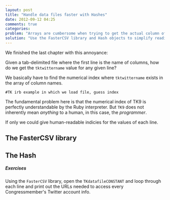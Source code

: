 ```yaml
---
layout: post
title: "Handle data files faster with Hashes"
date: 2012-09-12 04:25
comments: true
categories: 
problem: "Arrays are cumbersome when trying to get the actual column of a given line."
solution: "Use the FasterCSV library and Hash objects to simplify reading the datafile."
---
```


We finished the last chapter with this annoyance:

Given a tab-delimited file where the first line is the name of columns, how do we get the `tktwittername` value for any given line?

We basically have to find the numerical index where `tktwittername` exists in the array of column names.

```
#TK irb example in which we load file, guess index

```

The fundamental problem here is that the numerical index of TK9 is perfectly understandable by the Ruby interpreter. But `TK9` does not inherently mean *anything* to a human, in this case, the *programmer*.

If only we could give human-readable indicies for the values of each line.


## The FasterCSV library



## The Hash






##### Exercises

Using the `FasterCSV` library, open the `TKdatafileCONSTANT` and loop through each line and print out the URLs needed to access every Congressmember's Twitter account info.

``` lang:ruby

```